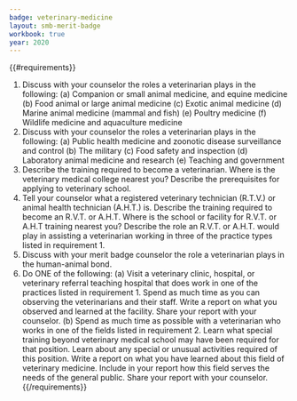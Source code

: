 ```yaml
---
badge: veterinary-medicine
layout: smb-merit-badge
workbook: true
year: 2020
---
```


{{#requirements}}
1. Discuss with your counselor the roles a veterinarian plays in the following:
    (a) Companion or small animal medicine, and equine medicine
    (b) Food animal or large animal medicine
    (c) Exotic animal medicine
    (d) Marine animal medicine (mammal and fish)
    (e) Poultry medicine
    (f) Wildlife medicine and aquaculture medicine
2. Discuss with your counselor the roles a veterinarian plays in the following:
    (a) Public health medicine and zoonotic disease surveillance and control
    (b) The military
    (c) Food safety and inspection
    (d) Laboratory animal medicine and research
    (e) Teaching and government
3. Describe the training required to become a veterinarian. Where is the veterinary medical college nearest you? Describe the prerequisites for applying to veterinary school.
4. Tell your counselor what a registered veterinary technician (R.T.V.) or animal health technician (A.H.T.) is. Describe the training required to become an R.V.T. or A.H.T. Where is the school or facility for R.V.T. or A.H.T training nearest you? Describe the role an R.V.T. or A.H.T. would play in assisting a veterinarian working in three of the practice types listed in requirement 1.
5. Discuss with your merit badge counselor the role a veterinarian plays in the human-animal bond.
6. Do ONE of the following:
    (a) Visit a veterinary clinic, hospital, or veterinary referral teaching hospital that does work in one of the practices listed in requirement 1. Spend as much time as you can observing the veterinarians and their staff. Write a report on what you observed and learned at the facility. Share your report with your counselor.
    (b) Spend as much time as possible with a veterinarian who works in one of the fields listed in requirement 2. Learn what special training beyond veterinary medical school may have been required for that position. Learn about any special or unusual activities required of this position. Write a report on what you have learned about this field of veterinary medicine. Include in your report how this field serves the needs of the general public. Share your report with your counselor.
{{/requirements}}
